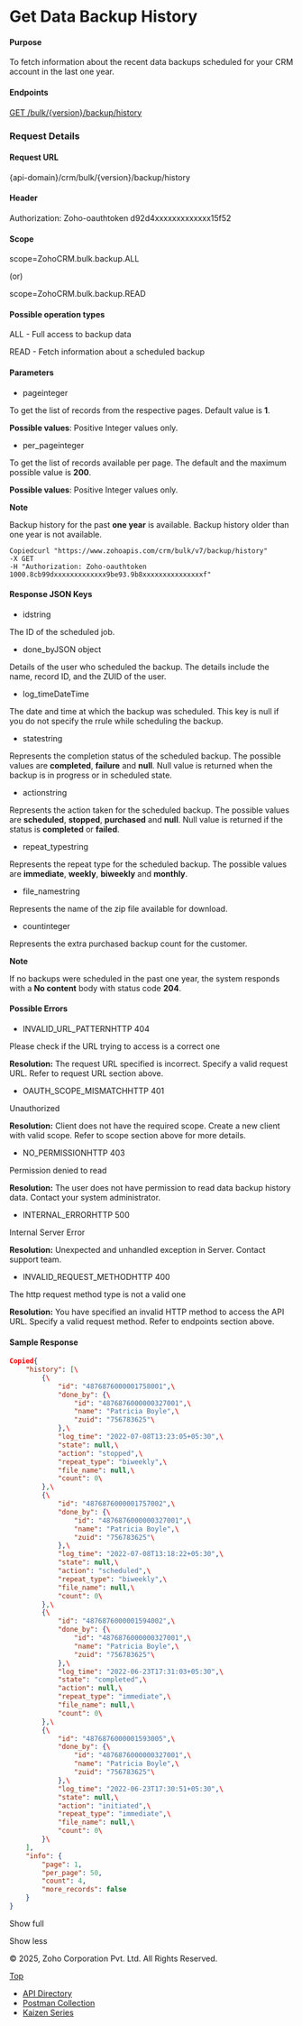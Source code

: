 
# Get Data Backup History

#### Purpose

To fetch information about the recent data backups scheduled for your CRM account in the last one year.

#### Endpoints

[GET /bulk/{version}/backup/history](https://www.zoho.com/crm/developer/docs/api/v7/backup-history.html)

### Request Details

#### Request URL

{api-domain}/crm/bulk/{version}/backup/history

#### Header

Authorization: Zoho-oauthtoken d92d4xxxxxxxxxxxxx15f52

#### Scope

scope=ZohoCRM.bulk.backup.ALL

(or)

scope=ZohoCRM.bulk.backup.READ

#### Possible operation types

ALL - Full access to backup data

READ - Fetch information about a scheduled backup

#### Parameters

- pageinteger



To get the list of records from the respective pages. Default value is **1**.

**Possible values**: Positive Integer values only.

- per\_pageinteger



To get the list of records available per page. The default and the maximum possible value is **200**.

**Possible values**: Positive Integer values only.


**Note**

Backup history for the past **one year** is available. Backup history older than one year is not available.

``` curl
Copiedcurl "https://www.zohoapis.com/crm/bulk/v7/backup/history"
-X GET
-H "Authorization: Zoho-oauthtoken 1000.8cb99dxxxxxxxxxxxxx9be93.9b8xxxxxxxxxxxxxxxf"
```

#### Response JSON Keys

- idstring



The ID of the scheduled job.

- done\_byJSON object



Details of the user who scheduled the backup. The details include the name, record ID, and the ZUID of the user.

- log\_timeDateTime



The date and time at which the backup was scheduled. This key is null if you do not specify the rrule while scheduling the backup.

- statestring



Represents the completion status of the scheduled backup. The possible values are **completed**, **failure** and **null**. Null value is returned when the backup is in progress or in scheduled state.

- actionstring



Represents the action taken for the scheduled backup. The possible values are **scheduled**, **stopped**, **purchased** and **null**. Null value is returned if the status is **completed** or **failed**.

- repeat\_typestring



Represents the repeat type for the scheduled backup. The possible values are **immediate**, **weekly**, **biweekly** and **monthly**.

- file\_namestring



Represents the name of the zip file available for download.

- countinteger



Represents the extra purchased backup count for the customer.


**Note**

If no backups were scheduled in the past one year, the system responds with a **No content** body with status code **204**.

#### Possible Errors

- INVALID\_URL\_PATTERNHTTP 404



Please check if the URL trying to access is a correct one

**Resolution:** The request URL specified is incorrect. Specify a valid request URL. Refer to request URL section above.

- OAUTH\_SCOPE\_MISMATCHHTTP 401



Unauthorized

**Resolution:** Client does not have the required scope. Create a new client with valid scope. Refer to scope section above for more details.

- NO\_PERMISSIONHTTP 403



Permission denied to read

**Resolution:** The user does not have permission to read data backup history data. Contact your system administrator.

- INTERNAL\_ERRORHTTP 500



Internal Server Error

**Resolution:** Unexpected and unhandled exception in Server. Contact support team.

- INVALID\_REQUEST\_METHODHTTP 400



The http request method type is not a valid one

**Resolution:** You have specified an invalid HTTP method to access the API URL. Specify a valid request method. Refer to endpoints section above.


#### Sample Response

``` json
Copied{
    "history": [\
        {\
            "id": "4876876000001758001",\
            "done_by": {\
                "id": "4876876000000327001",\
                "name": "Patricia Boyle",\
                "zuid": "756783625"\
            },\
            "log_time": "2022-07-08T13:23:05+05:30",\
            "state": null,\
            "action": "stopped",\
            "repeat_type": "biweekly",\
            "file_name": null,\
            "count": 0\
        },\
        {\
            "id": "4876876000001757002",\
            "done_by": {\
                "id": "4876876000000327001",\
                "name": "Patricia Boyle",\
                "zuid": "756783625"\
            },\
            "log_time": "2022-07-08T13:18:22+05:30",\
            "state": null,\
            "action": "scheduled",\
            "repeat_type": "biweekly",\
            "file_name": null,\
            "count": 0\
        },\
        {\
            "id": "4876876000001594002",\
            "done_by": {\
                "id": "4876876000000327001",\
                "name": "Patricia Boyle",\
                "zuid": "756783625"\
            },\
            "log_time": "2022-06-23T17:31:03+05:30",\
            "state": "completed",\
            "action": null,\
            "repeat_type": "immediate",\
            "file_name": null,\
            "count": 0\
        },\
        {\
            "id": "4876876000001593005",\
            "done_by": {\
                "id": "4876876000000327001",\
                "name": "Patricia Boyle",\
                "zuid": "756783625"\
            },\
            "log_time": "2022-06-23T17:30:51+05:30",\
            "state": null,\
            "action": "initiated",\
            "repeat_type": "immediate",\
            "file_name": null,\
            "count": 0\
        }\
    ],
    "info": {
        "page": 1,
        "per_page": 50,
        "count": 4,
        "more_records": false
    }
}
```

Show full

Show less

© 2025, Zoho Corporation Pvt. Ltd. All Rights Reserved.

[Top](https://www.zoho.com/crm/developer/docs/api/v7/backup-history.html#top)

- [API Directory](https://www.zoho.com/crm/developer/docs/api-directory.html?source_from=qlink_)
- [Postman Collection](https://www.postman.com/zohocrmdevelopers/workspace/zoho-crm-developers/overview?source_from=qlink_)
- [Kaizen Series](https://www.zoho.com/crm/developer/docs/kaizen-series-directory.html?source_from=qlink_)